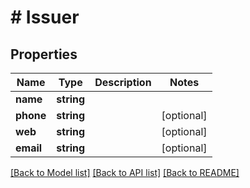 # # Issuer

## Properties

Name | Type | Description | Notes
------------ | ------------- | ------------- | -------------
**name** | **string** |  |
**phone** | **string** |  | [optional]
**web** | **string** |  | [optional]
**email** | **string** |  | [optional]

[[Back to Model list]](../../README.md#models) [[Back to API list]](../../README.md#endpoints) [[Back to README]](../../README.md)
